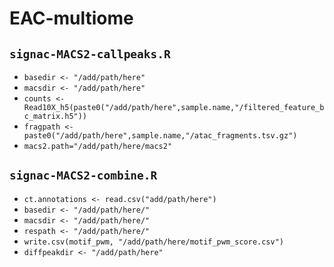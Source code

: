 # EAC-multiome

## `signac-MACS2-callpeaks.R`
- `basedir <- "/add/path/here"`
- `macsdir <- "/add/path/here"`
- `counts <- Read10X_h5(paste0("/add/path/here",sample.name,"/filtered_feature_bc_matrix.h5"))`
- `fragpath <- paste0("/add/path/here",sample.name,"/atac_fragments.tsv.gz")`
- `macs2.path="/add/path/here/macs2"`

## `signac-MACS2-combine.R`
- `ct.annotations <- read.csv("add/path/here")`
- `basedir <- "/add/path/here/"`
- `macsdir <- "/add/path/here/"`
- `respath <- "/add/path/here/"`
- `write.csv(motif_pwm, "/add/path/here/motif_pwm_score.csv")`
- `diffpeakdir <- "/add/path/here"`
